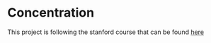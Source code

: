 # Concentration
This project is following the stanford course that can be found [here](https://www.youtube.com/playlist?list=PLPA-ayBrweUzGFmkT_W65z64MoGnKRZMq)
